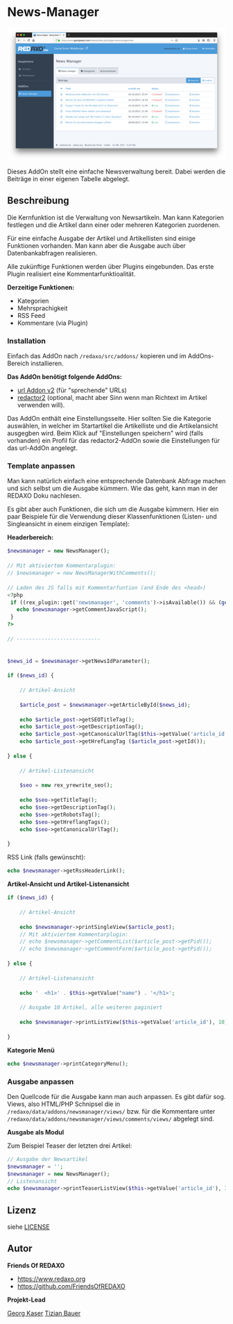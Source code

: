 News-Manager
============

![Screenshot](https://raw.githubusercontent.com/FriendsOfREDAXO/newsmanager/assets/screenshot.png)

Dieses AddOn stellt eine einfache Newsverwaltung bereit. Dabei werden die Beiträge in einer eigenen Tabelle abgelegt.

## Beschreibung

Die Kernfunktion ist die Verwaltung von Newsartikeln. Man kann Kategorien festlegen und die Artikel dann einer oder mehreren Kategorien zuordenen.

Für eine einfache Ausgabe der Artikel und Artikellisten sind einige Funktionen vorhanden. Man kann aber die Ausgabe auch über Datenbankabfragen realisieren.

Alle zukünftige Funktionen werden über Plugins eingebunden. Das erste Plugin realisiert eine Kommentarfunktioalität.

**Derzeitige Funktionen:**

* Kategorien
* Mehrsprachigkeit
* RSS Feed
* Kommentare (via Plugin)

### Installation

Einfach das AddOn nach `/redaxo/src/addons/` kopieren und im AddOns-Bereich installieren.

**Das AddOn benötigt folgende AddOns:**

* [url Addon v2](https://github.com/tbaddade/redaxo_url) (für "sprechende" URLs)
* [redactor2](https://github.com/FriendsOfREDAXO/redactor2) (optional, macht aber Sinn wenn man Richtext im Artikel verwenden will).

Das AddOn enthält eine Einstellungsseite. Hier sollten Sie die Kategorie auswählen, in welcher im Startartikel die Artikelliste und die Artikelansicht ausgegben wird. Beim Klick auf "Einstellungen speichern" wird (falls vorhanden) ein Profil für das redactor2-AddOn sowie die Einstellungen für das url-AddOn angelegt.

### Template anpassen

Man kann natürlich einfach eine entsprechende Datenbank Abfrage machen und sich selbst um die Ausgabe kümmern. Wie das geht, kann man in der REDAXO Doku nachlesen.

Es gibt aber auch Funktionen, die sich um die Ausgabe kümmern. Hier ein paar Beispiele für die Verwendung dieser Klassenfunktionen (Listen- und Singleansicht in einem einzigen Template):


**Headerbereich:**

```php
$newsmanager = new NewsManager();

// Mit aktiviertem Kommentarplugin:
// $newsmanager = new NewsManagerWithComments();

// Laden des JS falls mit Kommentarfuntion (and Ende des <head>)
<?php
 if ((rex_plugin::get('newsmanager', 'comments')->isAvailable()) && (get_class($newsmanager) == 'NewsManagerWithComments')) {
   echo $newsmanager->getCommentJavaScript();             
 }
?>

// ---------------------------


$news_id = $newsmanager->getNewsIdParameter();

if ($news_id) {

    // Artikel-Ansicht

    $article_post = $newsmanager->getArticleById($news_id);

    echo $article_post->getSEOTitleTag();
    echo $article_post->getDescriptionTag();
    echo $article_post->getCanonicalUrlTag($this->getValue('article_id'));
    echo $article_post->getHrefLangTag ($article_post->getId());

} else {

    // Artikel-Listenansicht

    $seo = new rex_yrewrite_seo();

    echo $seo->getTitleTag();
    echo $seo->getDescriptionTag();
    echo $seo->getRobotsTag();
    echo $seo->getHreflangTags();
    echo $seo->getCanonicalUrlTag();

}
```

RSS Link (falls gewünscht):

```php
echo $newsmanager->getRssHeaderLink();
```

**Artikel-Ansicht und Artikel-Listenansicht**

```php
if ($news_id) {

    // Artikel-Ansicht
    
    echo $newsmanager->printSingleView($article_post);
    // Mit aktiviertem Kommentarplugin:
    // echo $newsmanager->getCommentList($article_post->getPid());
    // echo $newsmanager->getCommentForm($article_post->getPid());

} else {

    // Artikel-Listenansicht
    
    echo '  <h1>' . $this->getValue("name") . '</h1>';
    
    // Ausgabe 10 Artikel, alle weiteren paginiert
    
    echo $newsmanager->printListView($this->getValue('article_id'), 10);

}
```

**Kategorie Menü**

```php
echo $newsmanager->printCategoryMenu();
```

### Ausgabe anpassen

Den Quellcode für die Ausgabe kann man auch anpassen.
Es gibt dafür sog. Views, also HTML/PHP Schnipsel die in `/redaxo/data/addons/newsmanager/views/` bzw. für die Kommentare
unter `/redaxo/data/addons/newsmanager/views/comments/views/` abgelegt sind.

**Ausgabe als Modul**

Zum Beispiel Teaser der letzten drei Artikel:

```php
// Ausgabe der Newsartikel
$newsmanager = '';
$newsmanager = new NewsManager();
// Listenansicht
echo $newsmanager->printTeaserListView($this->getValue('article_id'), 3);
```

## Lizenz

siehe [LICENSE](https://github.com/FriendsOfREDAXO/newsmanager/blob/master/LICENSE)

## Autor

**Friends Of REDAXO**

* https://www.redaxo.org
* https://github.com/FriendsOfREDAXO

**Projekt-Lead**

[Georg Kaser](https://github.com/georgkaser)
[Tizian Bauer](https://github.com/ansichtsache)
